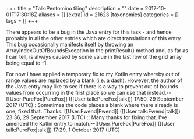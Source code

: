+++
title = "Talk:Pentomino tiling"
description = ""
date = 2017-10-01T17:30:18Z
aliases = []
[extra]
id = 21623
[taxonomies]
categories = []
tags = []
+++

There appears to be a bug in the Java entry for this task - and hence probably in all the other entries which are direct translations of this entry. This bug occasionally manifests itself by throwing an ArrayIndexOutOfBoundsException in the printResult() method and, as far as I can tell, is always caused by some value in the last row of the grid array being equal to -1.

For now I have applied a temporary fix to my Kotlin entry whereby out of range values are replaced by a blank (i.e. a dash). However, the author of the Java entry may like to see if there is a way to prevent out of bounds values from occurring in the first place so we can use that instead.--[[User:PureFox|PureFox]] ([[User talk:PureFox|talk]]) 17:50, 29 September 2017 (UTC)
: Sometimes the code places a blank where there already is one, fixed that. Thanks. [[User:Fwend|Fwend]] ([[User talk:Fwend|talk]]) 23:36, 29 September 2017 (UTC)
:: Many thanks for fixing that. I've amended the Kotlin entry to match.--[[User:PureFox|PureFox]] ([[User talk:PureFox|talk]]) 17:29, 1 October 2017 (UTC)
